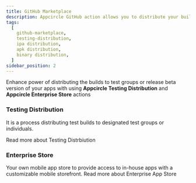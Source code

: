 ```yaml
---
title: GitHub Marketplace
description: Appcircle GitHub action allows you to distribute your builds to testers directly pipeline.
tags:
  [
    github-marketplace,
    testing-distribution,
    ipa distribution,
    apk distribution,
    binary distribution,
  ]
sidebar_position: 2
---
```


Enhance power of distributing the builds to test groups or release beta version of your apps with using **Appcircle Testing Distribution** and **Appcircle Enterprise Store** actions

### Testing Distribution

It is a process distributing test builds to designated test groups or individuals.

<ContentRef url="/marketplace/github-marketplace/testing-distribution">
Read more about Testing Distrbiution
</ContentRef>

### Enterprise Store

Your own mobile app store to provide access to in-house apps with a customizable mobile storefront.
<ContentRef url="/marketplace/github-marketplace/enterprise-store">
Read more about Enterprise App Store
</ContentRef>
